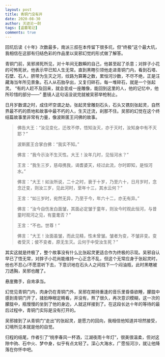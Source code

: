 ```yaml
---
layout: post
title: 青铜门没有开
date: 2020-08-30
author: 灭迹沦一尉
tags: [盗墓笔记]
comments: true
---
```

回坑后读《十年》次数最多，南派三叔在本传留下很多坑，但“终极”这个最大坑，我相信在这部有归结色彩的作品里以吴邪幻觉的形式做了解答。

青铜门前，吴邪濒死所见，对十年间无数瞬的自己，他甚至起了杀意；对胖子小花的可怖死状，他表示早已知人生无常。直到黑瞎引领他走进青铜门内，看到石塔、石壁、石人，脐带为生灭之河，纹路为算筹之数，累恒河沙数，不尽不绝，正是汪藏海当年所见景象。石人从石胎孕出，又复归碎石，每一堆碎石，就是一个张起灵。 “有的人赶不及回来，就会变成一座雕像，能回到这里的人，他的记忆中，他所珍惜的部分——” 墨镜人这句话没说完就被吴邪举枪制止。

日月岁数谓之时，成住坏空谓之劫，张起灵曾雕刻石头，石头又镌刻张起灵，自然界最不朽的质地和故事中最不朽的人，生灭迁流，刹那不住。吴邪的幻觉在这个终结篇故事里非常有力量，像波斯匿王问佛的故事。

> 佛告大王：“汝见变化，迁改不停，悟知汝灭，亦于灭时，汝知身中有不灭耶？”
> 
> 波斯匿王合掌白佛：“我实不知。”
> 
> 佛言：“我今示汝不生灭性。大王！汝年几时，见恒河水？”
> 
> 王言：“我生三岁，慈母携我，谒耆婆天，经过此流，尔时即知，是恒河水。”
> 
> 佛言：“大王！如汝所说，二十之时，衰于十岁，乃至六十，日月岁时，念念迁变，则汝三岁，见此河时，至年十三，其水云何？”
> 
> 王言：“如三岁时，宛然无异，乃至于今，年六十二，亦无有异。”
> 
> 佛言：“汝今自伤发白面皱，其面必定皱于童年，则汝今时观此恒河，与昔童时观河之见，有童耄否？”
> 
> 王言：“不也。世尊！”
> 
> 佛言：“大王！汝面虽皱，而此见精，性未曾皱。皱者为变，不皱非变。变者受灭；佊不变者，原无生灭。云何于中受汝生死？”

其实这就是终极了，整个故事没有什么比张起灵更适合作为终极的示现。吴邪自认早已了悟无常，对胖子小花尚能维持一心正念不乱，但这个无常应身于张起灵时，他也不忍心/不愿意听下去，下意识地在石头人之间找下一个闷油瓶，此时黑瞎被刀透胸，吴邪也醒了。

悬崖撒手，自肯承当。

幻觉见青铜门内，肉身仍在青铜门外，吴邪在期待重逢的音乐里昏昏欲睡，朦胧中感到青铜门开了，揉脸睁眼定睛看，并没有，熬了很久，再次意识模糊，这一次的朦胧中，瓶慢慢的坐到了他的身边，人就这样接到了。在这段长达十年的等待的最后过程中，青铜门实际是没有打开的。

吴邪接到了从青铜门“走出”的张起灵，是愿力的回向，我相信他知道并坦然接受，幻境所见本就是他的自觉。

归程的结尾，作者引了“桃李春风一杯酒，江湖夜雨十年灯”，很美很温柔，但对这隙中驹、石中火、梦中身，似乎有点太轻了。深心大海水，广愿恒河沙，就让他降落在你怀中吧。
